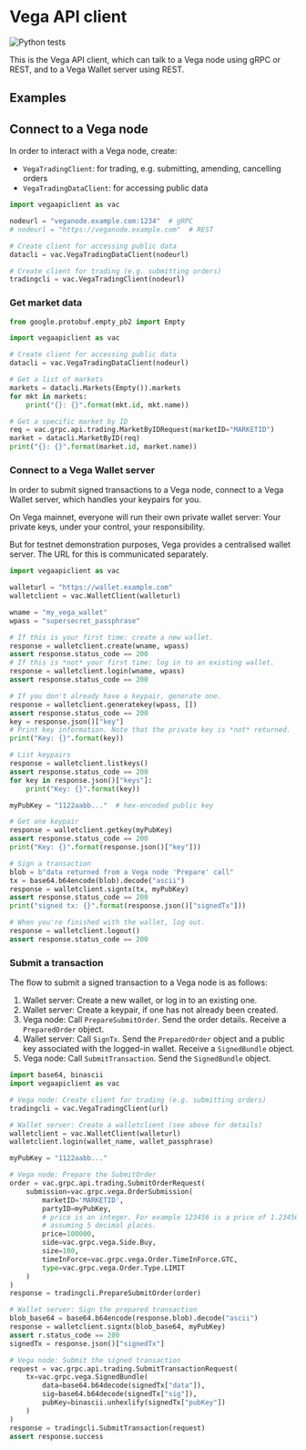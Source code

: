 # Vega API client

![Python tests](https://github.com/vegaprotocol/python-api-client/workflows/Python%20tests/badge.svg?branch=master)

This is the Vega API client, which can talk to a Vega node using gRPC or REST,
and to a Vega Wallet server using REST.

## Examples

## Connect to a Vega node

In order to interact with a Vega node, create:

* `VegaTradingClient`: for trading, e.g. submitting, amending, cancelling orders
* `VegaTradingDataClient`: for accessing public data

```python
import vegaapiclient as vac

nodeurl = "veganode.example.com:1234"  # gRPC
# nodeurl = "https://veganode.example.com"  # REST

# Create client for accessing public data
datacli = vac.VegaTradingDataClient(nodeurl)

# Create client for trading (e.g. submitting orders)
tradingcli = vac.VegaTradingClient(nodeurl)
```

### Get market data

```python
from google.protobuf.empty_pb2 import Empty

import vegaapiclient as vac

# Create client for accessing public data
datacli = vac.VegaTradingDataClient(nodeurl)

# Get a list of markets
markets = datacli.Markets(Empty()).markets
for mkt in markets:
	print("{}: {}".format(mkt.id, mkt.name))

# Get a specific market by ID
req = vac.grpc.api.trading.MarketByIDRequest(marketID="MARKETID")
market = datacli.MarketByID(req)
print("{}: {}".format(market.id, market.name))
```

### Connect to a Vega Wallet server

In order to submit signed transactions to a Vega node, connect to a Vega Wallet
server, which handles your keypairs for you.

On Vega mainnet, everyone will run their own private wallet server: Your private
keys, under your control, your responsibility.

But for testnet demonstration purposes, Vega provides a centralised wallet
server. The URL for this is communicated separately.

```python
import vegaapiclient as vac

walleturl = "https://wallet.example.com"
walletclient = vac.WalletClient(walleturl)

wname = "my_vega_wallet"
wpass = "supersecret_passphrase"

# If this is your first time: create a new wallet.
response = walletclient.create(wname, wpass)
assert response.status_code == 200
# If this is *not* your first time: log in to an existing wallet.
response = walletclient.login(wname, wpass)
assert response.status_code == 200

# If you don't already have a keypair, generate one.
response = walletclient.generatekey(wpass, [])
assert response.status_code == 200
key = response.json()["key"]
# Print key information. Note that the private key is *not* returned.
print("Key: {}".format(key))

# List keypairs
response = walletclient.listkeys()
assert response.status_code == 200
for key in response.json()["keys"]:
	print("Key: {}".format(key))

myPubKey = "1122aabb..."  # hex-encoded public key

# Get one keypair
response = walletclient.getkey(myPubKey)
assert response.status_code == 200
print("Key: {}".format(response.json()["key"]))

# Sign a transaction
blob = b"data returned from a Vega node 'Prepare' call"
tx = base64.b64encode(blob).decode("ascii")
response = walletclient.signtx(tx, myPubKey)
assert response.status_code == 200
print("signed tx: {}".format(response.json()["signedTx"]))

# When you're finished with the wallet, log out.
response = walletclient.logout()
assert response.status_code == 200
```

### Submit a transaction

The flow to submit a signed transaction to a Vega node is as follows:

1. Wallet server: Create a new wallet, or log in to an existing one.
1. Wallet server: Create a keypair, if one has not already been created.
1. Vega node: Call `PrepareSubmitOrder`. Send the order details. Receive a
   `PreparedOrder` object.
1. Wallet server: Call `SignTx`. Send the `PreparedOrder` object and a public
   key associated with the logged-in wallet. Receive a `SignedBundle` object.
1. Vega node: Call `SubmitTransaction`. Send the `SignedBundle` object.

```python
import base64, binascii
import vegaapiclient as vac

# Vega node: Create client for trading (e.g. submitting orders)
tradingcli = vac.VegaTradingClient(url)

# Wallet server: Create a walletclient (see above for details)
walletclient = vac.WalletClient(walleturl)
walletclient.login(wallet_name, wallet_passphrase)

myPubKey = "1122aabb..."

# Vega node: Prepare the SubmitOrder
order = vac.grpc.api.trading.SubmitOrderRequest(
    submission=vac.grpc.vega.OrderSubmission(
        marketID='MARKETID',
        partyID=myPubKey,
        # price is an integer. For example 123456 is a price of 1.23456,
        # assuming 5 decimal places.
        price=100000,
        side=vac.grpc.vega.Side.Buy,
        size=100,
        timeInForce=vac.grpc.vega.Order.TimeInForce.GTC,
        type=vac.grpc.vega.Order.Type.LIMIT
    )
)
response = tradingcli.PrepareSubmitOrder(order)

# Wallet server: Sign the prepared transaction
blob_base64 = base64.b64encode(response.blob).decode("ascii")
response = walletclient.signtx(blob_base64, myPubKey)
assert r.status_code == 200
signedTx = response.json()["signedTx"]

# Vega node: Submit the signed transaction
request = vac.grpc.api.trading.SubmitTransactionRequest(
    tx=vac.grpc.vega.SignedBundle(
        data=base64.b64decode(signedTx["data"]),
        sig=base64.b64decode(signedTx["sig"]),
        pubKey=binascii.unhexlify(signedTx["pubKey"])
    )
)
response = tradingcli.SubmitTransaction(request)
assert response.success
```
